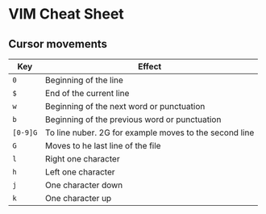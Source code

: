 VIM Cheat Sheet
===============

Cursor movements
----------------
Key | Effect
----| ------
`0` | Beginning of the line
`$` |  End of the current line
`w` | Beginning of the next word or punctuation
`b` | Beginning of the previous word or punctuation
`[0-9]G` | To line nuber. 2G for example moves to the second line
`G` | Moves to he last line of the file
`l` | Right one character
`h` | Left one character
`j` | One character down
`k` | One character up

